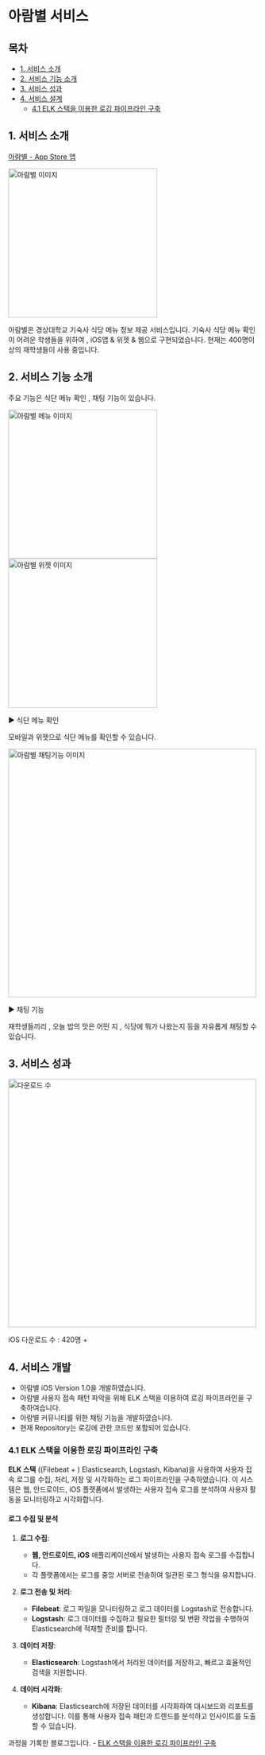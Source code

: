 # 아람별 서비스

## 목차

- [1. 서비스 소개](#1-서비스-소개)
- [2. 서비스 기능 소개](#2-서비스-기능-소개)
- [3. 서비스 성과](#3-서비스-성과)
- [4. 서비스 설계](#4-서비스-개발)
    - [4.1 ELK 스택을 이용한 로깅 파이프라인 구축](#41-elk-스택을-이용한-로깅-파이프라인-구축)

## 1. 서비스 소개

[아람별 - App Store 앱](https://apps.apple.com/kr/app/%EC%95%84%EB%9E%8C%EB%B3%84/id6446250930)

<img src="src/readme/아람별행성.png" width="300" alt="아람별 이미지">

아람별은 경상대학교 기숙사 식당 메뉴 정보 제공 서비스입니다.
기숙사 식당 메뉴 확인이 어려운 학생들을 위하여 , iOS앱 & 위젯 & 웹으로 구현되었습니다.
현재는 400명이상의 재학생들이 사용 중입니다.

## 2. 서비스 기능 소개

주요 기능은 식단 메뉴 확인 , 채팅 기능이 있습니다.

<p>
  <img src="src/readme/아람별 메뉴.gif" width="300" alt="아람별 메뉴 이미지" style="margin-right: 20px;">
  <img src="src/readme/위젯.png" width="300" alt="아람별 위젯 이미지">
</p>


► 식단 메뉴 확인

모바일과 위젯으로 식단 메뉴를 확인할 수 있습니다.


<img src="src/readme/채팅기능.jpeg" width="500" alt="아람별 채팅기능 이미지">

► 채팅 기능

재학생들끼리 , 오늘 밥의 맛은 어떤 지 , 식당에 뭐가 나왔는지 등을 자유롭게 채팅할 수 있습니다.


## 3. 서비스 성과

<img src="./src/readme/다운로드 수.png" width="500" alt="다운로드 수">

iOS 다운로드 수 : 420명 +

## 4. 서비스 개발

- 아람별 iOS Version 1.0을 개발하였습니다.
- 아람별 사용자 접속 패턴 파악을 위해 ELK 스택을 이용하여 로깅 파이프라인을 구축하여습니다.
- 아람별 커뮤니티를 위한 채팅 기능을 개발하였습니다.
- 현재 Repository는 로깅에 관한 코드만 포함되어 있습니다.

### 4.1 ELK 스택을 이용한 로깅 파이프라인 구축


**ELK 스택** ((Filebeat + ) Elasticsearch, Logstash, Kibana)을 사용하여 사용자 접속 로그를 수집, 처리, 저장 및 시각화하는 로그 파이프라인을 구축하였습니다.
이 시스템은 웹, 안드로이드, iOS 플랫폼에서 발생하는 사용자 접속 로그를 분석하여 사용자 활동을 모니터링하고 시각화합니다.


#### 로그 수집 및 분석

1. **로그 수집**:
    - **웹, 안드로이드, iOS** 애플리케이션에서 발생하는 사용자 접속 로그를 수집합니다.
    - 각 플랫폼에서는 로그를 중앙 서버로 전송하여 일관된 로그 형식을 유지합니다.
    

2. **로그 전송 및 처리**:
    - **Filebeat**: 로그 파일을 모니터링하고 로그 데이터를 Logstash로 전송합니다.
    - **Logstash**: 로그 데이터를 수집하고 필요한 필터링 및 변환 작업을 수행하여 Elasticsearch에 적재할 준비를 합니다.
    

3. **데이터 저장**:
    - **Elasticsearch**: Logstash에서 처리된 데이터를 저장하고, 빠르고 효율적인 검색을 지원합니다.
    

4. **데이터 시각화**:
    - **Kibana**: Elasticsearch에 저장된 데이터를 시각화하여 대시보드와 리포트를 생성합니다. 이를 통해 사용자 접속 패턴과 트렌드를 분석하고 인사이트를 도출할 수 있습니다.

과정을 기록한 블로그입니다. -  [ELK 스택을 이용한 로깅 파이프라인 구축](https://gani-dev.tistory.com/category/개발일지/ELK)